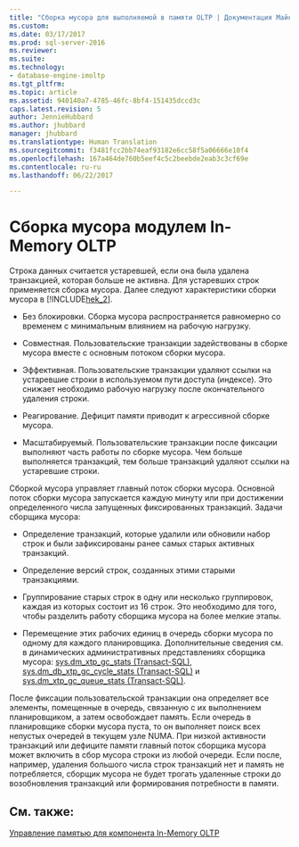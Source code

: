 ```yaml
---
title: "Сборка мусора для выполняемой в памяти OLTP | Документация Майкрософт"
ms.custom: 
ms.date: 03/17/2017
ms.prod: sql-server-2016
ms.reviewer: 
ms.suite: 
ms.technology:
- database-engine-imoltp
ms.tgt_pltfrm: 
ms.topic: article
ms.assetid: 940140a7-4785-46fc-8bf4-151435dccd3c
caps.latest.revision: 5
author: JennieHubbard
ms.author: jhubbard
manager: jhubbard
ms.translationtype: Human Translation
ms.sourcegitcommit: f3481fcc2bb74eaf93182e6cc58f5a06666e10f4
ms.openlocfilehash: 167a464de760b5eef4c5c2beebde2eab3c3cf69e
ms.contentlocale: ru-ru
ms.lasthandoff: 06/22/2017

---
```

# <a name="in-memory-oltp-garbage-collection"></a>Сборка мусора модулем In-Memory OLTP
  Строка данных считается устаревшей, если она была удалена транзакцией, которая больше не активна. Для устаревших строк применяется сборка мусора. Далее следуют характеристики сборки мусора в [!INCLUDE[hek_2](../../includes/hek-2-md.md)].  
  
-   Без блокировки. Сборка мусора распространяется равномерно со временем с минимальным влиянием на рабочую нагрузку.  
  
-   Совместная. Пользовательские транзакции задействованы в сборке мусора вместе с основным потоком сборки мусора.  
  
-   Эффективная. Пользовательские транзакции удаляют ссылки на устаревшие строки в используемом пути доступа (индексе). Это снижает необходимо рабочую нагрузку после окончательного удаления строки.  
  
-   Реагирование. Дефицит памяти приводит к агрессивной сборке мусора.  
  
-   Масштабируемый. Пользовательские транзакции после фиксации выполняют часть работы по сборке мусора. Чем больше выполняется транзакций, тем больше транзакций удаляют ссылки на устаревшие строки.  
  
 Сборкой мусора управляет главный поток сборки мусора. Основной поток сборки мусора запускается каждую минуту или при достижении определенного числа запущенных фиксированных транзакций. Задачи сборщика мусора:  
  
-   Определение транзакций, которые удалили или обновили набор строк и были зафиксированы ранее самых старых активных транзакций.  
  
-   Определение версий строк, созданных этими старыми транзакциями.  
  
-   Группирование старых строк в одну или несколько группировок, каждая из которых состоит из 16 строк. Это необходимо для того, чтобы разделить работу сборщика мусора на более мелкие этапы.  
  
-   Перемещение этих рабочих единиц в очередь сборки мусора по одному для каждого планировщика. Дополнительные сведения см. в динамических административных представлениях сборщика мусора: [sys.dm_xtp_gc_stats (Transact-SQL)](../../relational-databases/system-dynamic-management-views/sys-dm-xtp-gc-stats-transact-sql.md), [sys.dm_db_xtp_gc_cycle_stats (Transact-SQL)](../../relational-databases/system-dynamic-management-views/sys-dm-db-xtp-gc-cycle-stats-transact-sql.md) и [sys.dm_xtp_gc_queue_stats (Transact-SQL)](../../relational-databases/system-dynamic-management-views/sys-dm-xtp-gc-queue-stats-transact-sql.md).  
  
 После фиксации пользовательской транзакции она определяет все элементы, помещенные в очередь, связанную с их выполнением планировщиком, а затем освобождает память. Если очередь в планировщике сборки мусора пуста, то он выполняет поиск всех непустых очередей в текущем узле NUMA. При низкой активности транзакций или дефиците памяти главный поток сборщика мусора может включить в сбор мусора строки из любой очереди. Если после, например, удаления большого числа строк транзакций нет и память не потребляется, сборщик мусора не будет трогать удаленные строки до возобновления транзакций или формирования потребности в памяти.  
  
## <a name="see-also"></a>См. также:  
 [Управление памятью для компонента In-Memory OLTP](http://msdn.microsoft.com/library/d82f21fa-6be1-4723-a72e-f2526fafd1b6)  
  
  
